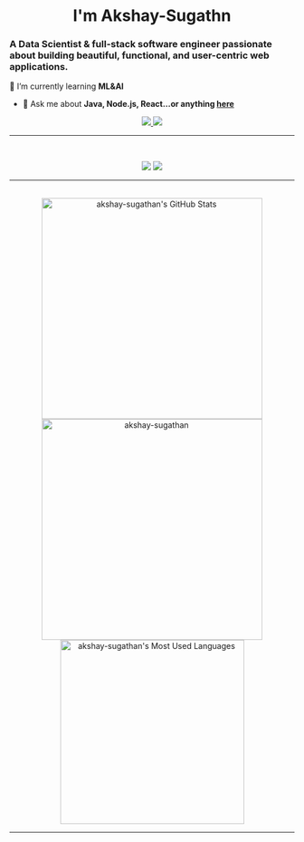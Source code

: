 
<h1 align="center">
I'm Akshay-Sugathn
</h1>

### A Data Scientist & full-stack software engineer passionate about building beautiful, functional, and user-centric web applications.


🌱 I’m currently learning **ML&AI**
- 💬 Ask me about **Java, Node.js, React...or anything [here](https://github.com/Akshay-Sugathn/Akshay-Sugathn/issues)**


<div align="center">
  <a href="akshaysugathan9625@gmail.com">
    <img src="https://img.shields.io/badge/Gmail-333333?style=for-the-badge&logo=gmail&logoColor=red" />
  </a>
  <a href="https://www.linkedin.com/in/akshay-sugathan/" target="_blank">
    <img src="https://img.shields.io/badge/LinkedIn-0077B5?style=for-the-badge&logo=linkedin&logoColor=white" target="_blank" />
  </a>
</div>

<hr>
<br>

<p align="center">
  <img src="https://skillicons.dev/icons?i=Pyhton,R,SQL,mongodb,postgres" />
  <img src="https://skillicons.dev/icons?i=html,css,sass,js,git,postman" />
</p>

<hr>
<br>

<div align=center>
  <img width=390 src="https://github-readme-stats.vercel.app/api?username=akshay-sugathan&theme=transparent&count_private=true&show_icons=true&rank_icon=github&locale=en" alt="akshay-sugathan's GitHub Stats" />
  <img width=390 src="https://github-readme-streak-stats.herokuapp.com/?user=akshay-sugathan&theme=transparent&count_private=true&border_radius=10&locale=en" alt="akshay-sugathan" />
  <img width=325 src="https://github-readme-stats.vercel.app/api/top-langs?username=akshay-sugathan&theme=transparent&layout=donut&hide=css&langs_count=8&border_radius=10&show_icons=true&locale=en" alt="akshay-sugathan's Most Used Languages" />
</div>

<hr>
